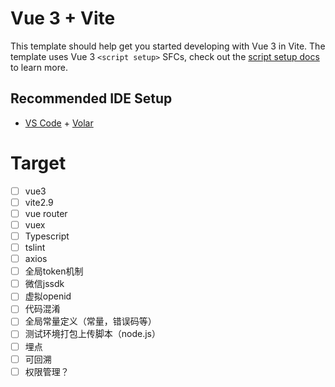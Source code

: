 # Vue 3 + Vite

This template should help get you started developing with Vue 3 in Vite. The template uses Vue 3 `<script setup>` SFCs, check out the [script setup docs](https://v3.vuejs.org/api/sfc-script-setup.html#sfc-script-setup) to learn more.

## Recommended IDE Setup

- [VS Code](https://code.visualstudio.com/) + [Volar](https://marketplace.visualstudio.com/items?itemName=Vue.volar)

# Target
- [ ] vue3
- [ ] vite2.9
- [ ] vue router
- [ ] vuex
- [ ] Typescript
- [ ] tslint
- [ ] axios
- [ ] 全局token机制
- [ ] 微信jssdk
- [ ] 虚拟openid
- [ ] 代码混淆
- [ ] 全局常量定义（常量，错误码等）
- [ ] 测试环境打包上传脚本（node.js）
- [ ] 埋点
- [ ] 可回溯
- [ ] 权限管理？